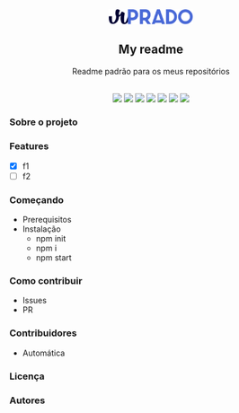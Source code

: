 <div align="center">
    <img src=".github/assets/images/logo-rprado.png" alt="Logo Repo" width="150">
    <h2>
        My readme
    </h2>
    Readme padrão para os meus repositórios
</div>
<br>
<div align="center">

[![](https://img.shields.io/badge/-Sobre-5276F2)](#sobre-o-projeto)
[![](https://img.shields.io/badge/-Features-5276F2)](#features)
[![](https://img.shields.io/badge/-Começando-5276F2)](#começando)
[![](https://img.shields.io/badge/-Contribuir-5276F2)](#como-contribuir)
[![](https://img.shields.io/badge/-Contribuidores-000066)](#contribuidores)
[![](https://img.shields.io/badge/-Licença-000066)](#licença)
[![](https://img.shields.io/badge/-Autores-000066)](#autores)

</div>

### Sobre o projeto

### Features

- [x] f1
- [ ] f2

### Começando

- Prerequisitos
- Instalação
  - npm init
  - npm i
  - npm start

### Como contribuir

- Issues
- PR

### Contribuidores

- Automática

### Licença

### Autores
